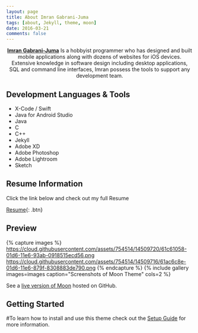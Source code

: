 ```yaml
---
layout: page
title: About Imran Gabrani-Juma
tags: [about, Jekyll, theme, moon]
date: 2016-03-21
comments: false
---
```


<center><a href="https://www.linkedin.com/in/imran-juma-939173129/"><b>Imran Gabrani-Juma</b></a> Is a hobbyist programmer who has designed and built mobile applications along with dozens of websites for iOS devices. Extensive knowledge in software design including desktop applications, SQL and command line interfaces, Imran possess the tools to support any development team.</center>

## Development Languages & Tools
* X-Code / Swift
* Java for Android Studio
* Java
* C
* C++
* Jekyll
* Adobe XD
* Adobe Photoshop
* Adobe Lightroom
* Sketch

## Resume Information

Click the link below and check out my full Resume

[Resume](https://drive.google.com/file/d/19w_rXBwo4_NmAZ033eFC_iXMr30HH9M5/view?usp=sharing){: .btn}

## Preview

{% capture images %}
    https://cloud.githubusercontent.com/assets/754514/14509720/61c61058-01d6-11e6-93ab-0918515ecd56.png
    https://cloud.githubusercontent.com/assets/754514/14509716/61ac6c8e-01d6-11e6-879f-8308883de790.png
{% endcapture %}
{% include gallery images=images caption="Screenshots of Moon Theme" cols=2 %}

See a [live version of Moon](http://imranjuma.github.io) hosted on GitHub.

## Getting Started

#To learn how to install and use this theme check out the [Setup Guide](http://taylantatli.me/Moon/moon-theme/) for more information.
